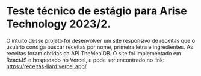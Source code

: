 # Teste técnico de estágio para Arise Technology 2023/2.
O intuito desse projeto foi desenvolver um site responsivo de receitas que o usuário consiga buscar receitas por nome, primeira letra e ingredientes. As receitas foram obtidas da API TheMealDB.
O site foi implementado em ReactJS e hospedado no Vercel, e pode ser encontrado no link:
https://receitas-liard.vercel.app/
